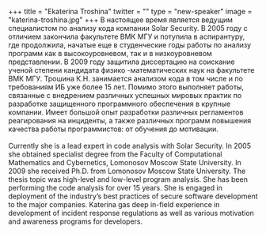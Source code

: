 +++
title = "Ekaterina Troshina"
twitter = ""
type = "new-speaker"
image = "katerina-troshina.jpg"
+++
В настоящее время является ведущим специалистом по анализу кода компании Solar Security. В 2005 году с отличием закончила факультете ВМК МГУ и потупила в аспирантуру, где продолжила, начатые еще в студенческие годы работы по анализу программ как в высокоуровневом, так и в низкоуровневом представлении. В 2009 году защитила диссертацию на соискание ученой степени кандидата физико -математических наук на факультете ВМК МГУ. Трошина К.Н. занимается анализом кода в том числе и по требованиям ИБ уже более 15 лет. Помимо этого выполняет работы, связанные с внедрением различных успешных мировых практик по разработке защищенного программного обеспечения в крупные компании. Имеет большой опыт разработки различных регламентов реагирования на инциденты, а также различных программ повышения качества работы программистов: от обучения до мотивации. <br><br>Currently she is a lead expert in code analysis with Solar Security. In 2005 she obtained specialist degree from the Faculty of Computational Mathematics and Cybernetics, Lomonosov Moscow State University. In 2009 she received Ph.D. from  Lomonosov Moscow State University. The thesis topic was high-level and low-level program analysis. She has been performing the code analysis for over 15 years. She is engaged in deployment of the industry’s best practices of secure software development to the major companies. Katerina gas deep in-field experience in development of incident response regulations as well as various motivation and awareness programs for developers. 